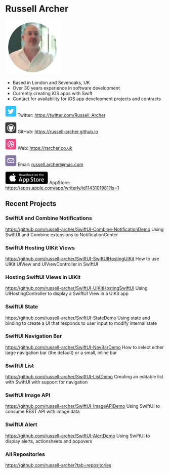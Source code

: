 # Russell Archer

![](./images/profile.png)

* Based in London and Sevenoaks, UK
* Over 30 years experience in software development
* Currently creating iOS apps with Swift
* Contact for availability for iOS app development projects and contracts

![](./images/twitter.png) Twitter: https://twitter.com/Russell_Archer

![](./images/github.png) GitHub: https://russell-archer.github.io

![](./images/web.png) Web: https://rarcher.co.uk

![](./images/email.png) Email: russell.archer@mac.com

![](./images/download.png) AppStore: https://apps.apple.com/app/writerly/id1143101981?ls=1

## Recent Projects

### SwiftUI and Combine Notifications
https://github.com/russell-archer/SwiftUI-Combine-NotificationDemo
Using SwiftUI and Combine extensions to NotificationCenter

### SwiftUI Hosting UIKit Views
https://github.com/russell-archer/SwiftUI-SwiftUIHostingUIKit
How to use UIKit UIView and UIViewController in SwiftUI

### Hosting SwiftUI Views in UIKit
https://github.com/russell-archer/SwiftUI-UIKitHostingSwiftUI
Using UIHostingController to display a SwiftUI View in a UIKit app

### SwiftUI State
https://github.com/russell-archer/SwiftUI-StateDemo
Using state and binding to create a UI that responds to user input to modify internal state

### SwiftUI Navigation Bar
https://github.com/russell-archer/SwiftUI-NavBarDemo
How to select either large navigation bar (the default) or a small, inline bar

### SwiftUI List
https://github.com/russell-archer/SwiftUI-ListDemo
Creating an editable list with SwiftUI with support for navigation

### SwiftUI Image API
https://github.com/russell-archer/SwiftUI-ImageAPIDemo
Using SwiftUI to consume REST API with image data

### SwiftUI Alert
https://github.com/russell-archer/SwiftUI-AlertDemo
Using SwiftUI to display alerts, actionsheets and popovers

### All Repositories
https://github.com/russell-archer?tab=repositories
